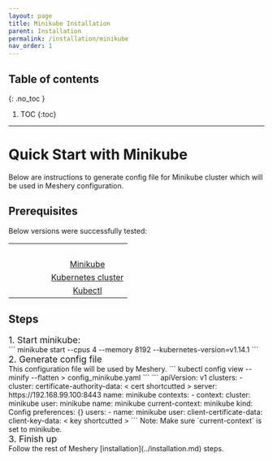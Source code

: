 ```yaml
---
layout: page
title: Minikube Installation
parent: Installation
permalink: /installation/minikube
nav_order: 1
---
```

## Table of contents
{: .no_toc }

1. TOC
{:toc}

---
# Quick Start with Minikube
Below are instructions to generate config file for Minikube cluster which will be used in Meshery configuration.

## Prerequisites
Below versions were successfully tested:
<table style="color:#FFF;text-align:center;">
<th>Version</th><th>Name</th>
<tr><td>1.0.0</td><td><a href="https://kubernetes.io/docs/tasks/tools/install-minikube/">Minikube</a></td></tr>
<tr><td>1.14.1</td><td><a href="https://istio.io/docs/setup/kubernetes/prepare/platform-setup/minikube/">Kubernetes cluster</a></td></tr>
<tr><td>1.14.1</td><td><a href="https://kubernetes.io/docs/tasks/tools/install-kubectl/">Kubectl</a></td></tr>
</table>

## Steps
<div style="font-size:1.25em;">1. Start minikube:</div>
```
minikube start --cpus 4 --memory 8192 --kubernetes-version=v1.14.1
```

<div style="font-size:1.25em;">2. Generate config file</div>
This configuration file will be used by Meshery.
```
kubectl config view --minify --flatten > config_minikube.yaml
```
```
apiVersion: v1
clusters:
- cluster:
    certificate-authority-data: < cert shortcutted >
    server: https://192.168.99.100:8443
  name: minikube
contexts:
- context:
    cluster: minikube
    user: minikube
  name: minikube
current-context: minikube
kind: Config
preferences: {}
users:
- name: minikube
  user:
    client-certificate-data: <cert shortcutted >
    client-key-data: < key shortcutted >
```
Note: Make sure `current-context` is set to minikube.

<div style="font-size:1.25em;">3. Finish up</div>
Follow the rest of Meshery [installation](../installation.md) steps.
